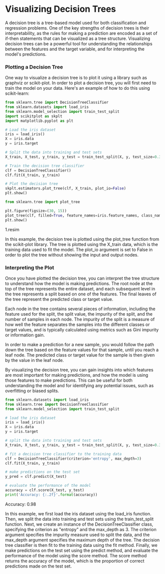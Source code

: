 # Visualizing Decision Trees

A decision tree is a tree-based model used for both classification and regression problems. One of the key strengths of decision trees is their interpretability, as the rules for making a prediction are encoded as a set of if-then statements that can be visualized as a tree structure. Visualizing decision trees can be a powerful tool for understanding the relationships between the features and the target variable, and for interpreting the model's predictions.


### Plotting a Decision Tree
One way to visualize a decision tree is to plot it using a library such as graphviz or scikit-plot. In order to plot a decision tree, you will first need to train the model on your data. Here's an example of how to do this using scikit-learn:


```python
from sklearn.tree import DecisionTreeClassifier
from sklearn.datasets import load_iris
from sklearn.model_selection import train_test_split
import scikitplot as skplt
import matplotlib.pyplot as plt

# Load the iris dataset
iris = load_iris()
X = iris.data
y = iris.target

# Split the data into training and test sets
X_train, X_test, y_train, y_test = train_test_split(X, y, test_size=0.3, random_state=0)

# Train the decision tree classifier
clf = DecisionTreeClassifier()
clf.fit(X_train, y_train)

# Plot the decision tree
skplt.estimators.plot_tree(clf, X_train, plot_io=False)
plt.show()
```

```python
from sklearn.tree import plot_tree

plt.figure(figsize=(30, 15))
plot_tree(clf, filled=True, feature_names=iris.feature_names, class_names=iris.target_names)
plt.show()
```

1.resim

In this example, the decision tree is plotted using the plot_tree function from the scikit-plot library. The tree is plotted using the X_train data, which is the training data used to fit the model. The plot_io argument is set to False in order to plot the tree without showing the input and output nodes.

### Interpreting the Plot

Once you have plotted the decision tree, you can interpret the tree structure to understand how the model is making predictions. The root node at the top of the tree represents the entire dataset, and each subsequent level in the tree represents a split based on one of the features. The final leaves of the tree represent the predicted class or target value.

Each node in the tree contains several pieces of information, including the feature used for the split, the split value, the impurity of the split, and the number of samples in each node. The impurity of the split is a measure of how well the feature separates the samples into the different classes or target values, and is typically calculated using metrics such as Gini impurity or information gain.

In order to make a prediction for a new sample, you would follow the path down the tree based on the feature values for that sample, until you reach a leaf node. The predicted class or target value for the sample is then given by the value in the leaf node.

By visualizing the decision tree, you can gain insights into which features are most important for making predictions, and how the model is using those features to make predictions. This can be useful for both understanding the model and for identifying any potential issues, such as overfitting or biased splits.

```python
from sklearn.datasets import load_iris
from sklearn.tree import DecisionTreeClassifier
from sklearn.model_selection import train_test_split

# load the iris dataset
iris = load_iris()
X = iris.data
y = iris.target

# split the data into training and test sets
X_train, X_test, y_train, y_test = train_test_split(X, y, test_size=0.3, random_state=0)

# fit a decision tree classifier to the training data
clf = DecisionTreeClassifier(criterion='entropy', max_depth=3)
clf.fit(X_train, y_train)

# make predictions on the test set
y_pred = clf.predict(X_test)

# evaluate the performance of the model
accuracy = clf.score(X_test, y_test)
print('Accuracy: {:.2f}'.format(accuracy))
```
Accuracy: 0.98

In this example, we first load the iris dataset using the load_iris function. Then, we split the data into training and test sets using the train_test_split function. Next, we create an instance of the DecisionTreeClassifier class, specifying the criterion as "entropy" and the max_depth as 3. The criterion argument specifies the impurity measure used to split the data, and the max_depth argument specifies the maximum depth of the tree. The decision tree classifier is then fit to the training data using the fit method. Finally, we make predictions on the test set using the predict method, and evaluate the performance of the model using the score method. The score method returns the accuracy of the model, which is the proportion of correct predictions made on the test set.



